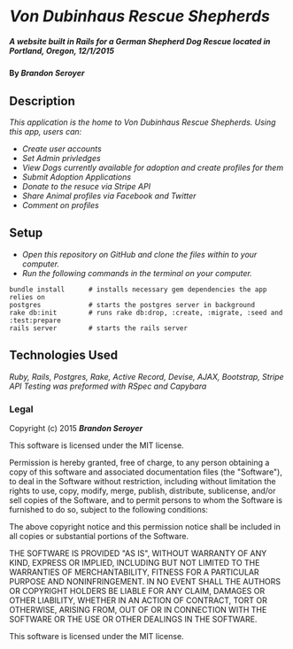 # _Von Dubinhaus Rescue Shepherds_

##### _A website built in Rails for a German Shepherd Dog Rescue located in Portland, Oregon, 12/1/2015_

#### By _**Brandon Seroyer**_

## Description

_This application is the home to Von Dubinhaus Rescue Shepherds._
_Using this app, users can:_
* _Create user accounts_
* _Set Admin privledges_
* _View Dogs currently available for adoption and create profiles for them_
* _Submit Adoption Applications_
* _Donate to the resuce via Stripe API_
* _Share Animal profiles via Facebook and Twitter_
* _Comment on profiles_

## Setup

* _Open this repository on GitHub and clone the files within to your computer._
* _Run the following commands in the terminal on your computer._

```
bundle install      # installs necessary gem dependencies the app relies on
postgres            # starts the postgres server in background
rake db:init        # runs rake db:drop, :create, :migrate, :seed and :test:prepare
rails server        # starts the rails server
```


## Technologies Used

_Ruby, Rails, Postgres, Rake, Active Record, Devise, AJAX, Bootstrap, Stripe API_
_Testing was preformed with RSpec and Capybara_

### Legal



Copyright (c) 2015 **_Brandon Seroyer_**

This software is licensed under the MIT license.

Permission is hereby granted, free of charge, to any person obtaining a copy
of this software and associated documentation files (the "Software"), to deal
in the Software without restriction, including without limitation the rights
to use, copy, modify, merge, publish, distribute, sublicense, and/or sell
copies of the Software, and to permit persons to whom the Software is
furnished to do so, subject to the following conditions:

The above copyright notice and this permission notice shall be included in
all copies or substantial portions of the Software.

THE SOFTWARE IS PROVIDED "AS IS", WITHOUT WARRANTY OF ANY KIND, EXPRESS OR
IMPLIED, INCLUDING BUT NOT LIMITED TO THE WARRANTIES OF MERCHANTABILITY,
FITNESS FOR A PARTICULAR PURPOSE AND NONINFRINGEMENT. IN NO EVENT SHALL THE
AUTHORS OR COPYRIGHT HOLDERS BE LIABLE FOR ANY CLAIM, DAMAGES OR OTHER
LIABILITY, WHETHER IN AN ACTION OF CONTRACT, TORT OR OTHERWISE, ARISING FROM,
OUT OF OR IN CONNECTION WITH THE SOFTWARE OR THE USE OR OTHER DEALINGS IN
THE SOFTWARE.


This software is licensed under the MIT license.
